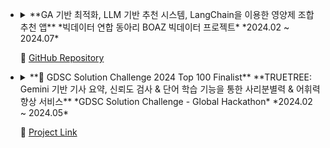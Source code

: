 - <details>
  <summary>
  **GA 기반 최적화, LLM 기반 추천 시스템, LangChain을 이용한 영양제 조합 추천 앱**  
  *빅데이터 연합 동아리 BOAZ 빅데이터 프로젝트*  
  *2024.02 ~ 2024.07*  
  
  🔗 [GitHub Repository](https://github.com/2024-FactChecker-SolutionChallenge)
  </summary>
  
  💡 **Implementation Leader**  
  🧠 **ML/DL** - PEFT 라이브러리와 그래프 구조를 활용한 LLM 기반 추천 시스템  
  👩🏻‍💻 **Implementation** - 프론트엔드 & 백엔드 개발 (React Native, Flask)  
  </details>

- <details>
  <summary>
  **🏅 GDSC Solution Challenge 2024 Top 100 Finalist**  
  **TRUETREE: Gemini 기반 기사 요약, 신뢰도 검사 & 단어 학습 기능을 통한 사리분별력 & 어휘력 향상 서비스**  
  *GDSC Solution Challenge - Global Hackathon*  
  *2024.02 ~ 2024.05*  
  
  🔗 [Project Link](https://github.com/2024-FactChecker-SolutionChallenge)
  </summary>  
  
  💡 **Ideation & Implementation Leader**  
  🧠 **ML/DL** - KoBERT 기반 임베딩, Gemini API 활용  
  👩🏻‍💻 **Implementation** - 모델 서빙 (GCP Compute Engine), 프론트엔드 & 백엔드 개발 (React Native, Flask)  
  🌐 **API** - YouTube Transcript API, Google Search API, 네이버 뉴스 기사 크롤링  
  </details>
